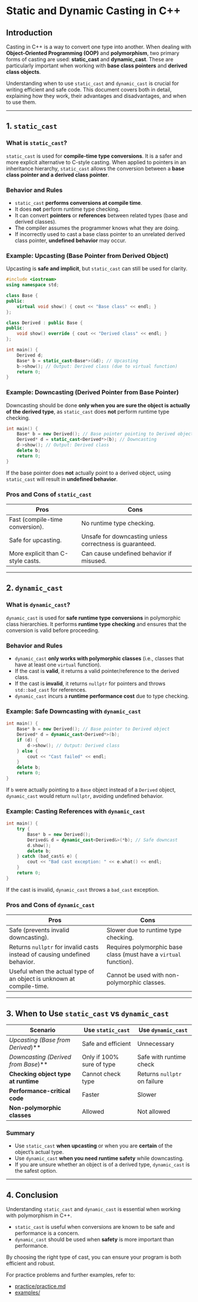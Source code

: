 # Static and Dynamic Casting in C++

## Introduction

Casting in C++ is a way to convert one type into another. When dealing with **Object-Oriented Programming (OOP)** and **polymorphism**, two primary forms of casting are used: **static_cast** and **dynamic_cast**. These are particularly important when working with **base class pointers** and **derived class objects**.

Understanding when to use `static_cast` and `dynamic_cast` is crucial for writing efficient and safe code. This document covers both in detail, explaining how they work, their advantages and disadvantages, and when to use them.

---

## 1. `static_cast`

### What is `static_cast`?

`static_cast` is used for **compile-time type conversions**. It is a safer and more explicit alternative to C-style casting. When applied to pointers in an inheritance hierarchy, `static_cast` allows the conversion between a **base class pointer and a derived class pointer**.

### Behavior and Rules

- `static_cast` **performs conversions at compile time**.
- It does **not** perform runtime type checking.
- It can convert **pointers** or **references** between related types (base and derived classes).
- The compiler assumes the programmer knows what they are doing.
- If incorrectly used to cast a base class pointer to an unrelated derived class pointer, **undefined behavior** may occur.

### Example: Upcasting (Base Pointer from Derived Object)

Upcasting is **safe and implicit**, but `static_cast` can still be used for clarity.

```cpp
#include <iostream>
using namespace std;

class Base {
public:
    virtual void show() { cout << "Base class" << endl; }
};

class Derived : public Base {
public:
    void show() override { cout << "Derived class" << endl; }
};

int main() {
    Derived d;
    Base* b = static_cast<Base*>(&d); // Upcasting
    b->show(); // Output: Derived class (due to virtual function)
    return 0;
}
```

### Example: Downcasting (Derived Pointer from Base Pointer)

Downcasting should be done **only when you are sure the object is actually of the derived type**, as `static_cast` does **not** perform runtime type checking.

```cpp
int main() {
    Base* b = new Derived(); // Base pointer pointing to Derived object
    Derived* d = static_cast<Derived*>(b); // Downcasting
    d->show(); // Output: Derived class
    delete b;
    return 0;
}
```

If the base pointer does **not** actually point to a derived object, using `static_cast` will result in **undefined behavior**.

### Pros and Cons of `static_cast`

| Pros | Cons |
|------|------|
| Fast (compile-time conversion). | No runtime type checking. |
| Safe for upcasting. | Unsafe for downcasting unless correctness is guaranteed. |
| More explicit than C-style casts. | Can cause undefined behavior if misused. |

---

## 2. `dynamic_cast`

### What is `dynamic_cast`?

`dynamic_cast` is used for **safe runtime type conversions** in polymorphic class hierarchies. It performs **runtime type checking** and ensures that the conversion is valid before proceeding.

### Behavior and Rules

- `dynamic_cast` **only works with polymorphic classes** (i.e., classes that have at least one `virtual` function).
- If the cast is **valid**, it returns a valid pointer/reference to the derived class.
- If the cast is **invalid**, it returns `nullptr` for pointers and throws `std::bad_cast` for references.
- `dynamic_cast` incurs a **runtime performance cost** due to type checking.

### Example: Safe Downcasting with `dynamic_cast`

```cpp
int main() {
    Base* b = new Derived(); // Base pointer to Derived object
    Derived* d = dynamic_cast<Derived*>(b);
    if (d) {
        d->show(); // Output: Derived class
    } else {
        cout << "Cast failed" << endl;
    }
    delete b;
    return 0;
}
```

If `b` were actually pointing to a `Base` object instead of a `Derived` object, `dynamic_cast` would return `nullptr`, avoiding undefined behavior.

### Example: Casting References with `dynamic_cast`

```cpp
int main() {
    try {
        Base* b = new Derived();
        Derived& d = dynamic_cast<Derived&>(*b); // Safe downcast
        d.show();
        delete b;
    } catch (bad_cast& e) {
        cout << "Bad cast exception: " << e.what() << endl;
    }
    return 0;
}
```

If the cast is invalid, `dynamic_cast` throws a `bad_cast` exception.

### Pros and Cons of `dynamic_cast`

| Pros | Cons |
|------|------|
| Safe (prevents invalid downcasting). | Slower due to runtime type checking. |
| Returns `nullptr` for invalid casts instead of causing undefined behavior. | Requires polymorphic base class (must have a `virtual` function). |
| Useful when the actual type of an object is unknown at compile-time. | Cannot be used with non-polymorphic classes. |

---

## 3. When to Use `static_cast` vs `dynamic_cast`

| Scenario                               | Use `static_cast`             | Use `dynamic_cast`           |
|----------------------------------------|------------------------------ |------------------------------|
| **Upcasting (Base* from Derived*)**    | Safe and efficient            | Unnecessary                  |
| **Downcasting (Derived* from Base*)**  | Only if 100% sure of type     | Safe with runtime check      |
| **Checking object type at runtime**    | Cannot check type             | Returns `nullptr` on failure |
| **Performance-critical code**          | Faster                        | Slower                       |
| **Non-polymorphic classes**            | Allowed                       | Not allowed                  |

### Summary
- Use `static_cast` **when upcasting** or when you are **certain** of the object’s actual type.
- Use `dynamic_cast` **when you need runtime safety** while downcasting.
- If you are unsure whether an object is of a derived type, `dynamic_cast` is the safest option.

---

## 4. Conclusion

Understanding `static_cast` and `dynamic_cast` is essential when working with polymorphism in C++.
- `static_cast` is useful when conversions are known to be safe and performance is a concern.
- `dynamic_cast` should be used when **safety** is more important than performance.

By choosing the right type of cast, you can ensure your program is both efficient and robust.

For practice problems and further examples, refer to:

- [practice/practice.md](practice/practice.md)
- [examples/](examples/)

